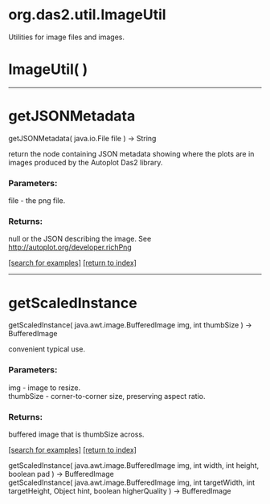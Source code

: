 # org.das2.util.ImageUtil

Utilities for image files and images.

# ImageUtil( )


***
<a name="getJSONMetadata"></a>
# getJSONMetadata
getJSONMetadata( java.io.File file ) &rarr; String

return the node containing JSON metadata showing where the plots are in images
 produced by the Autoplot Das2 library.

### Parameters:
file - the png file.

### Returns:
null or the JSON describing the image.  See http://autoplot.org/developer.richPng

<a href="https://github.com/autoplot/dev/search?q=getJSONMetadata&unscoped_q=getJSONMetadata">[search for examples]</a>
<a href="https://github.com/autoplot/documentation/blob/master/javadoc/index-all.md">[return to index]</a>

***
<a name="getScaledInstance"></a>
# getScaledInstance
getScaledInstance( java.awt.image.BufferedImage img, int thumbSize ) &rarr; BufferedImage

convenient typical use.

### Parameters:
img - image to resize.
<br>thumbSize - corner-to-corner size, preserving aspect ratio.

### Returns:
buffered image that is thumbSize across.

<a href="https://github.com/autoplot/dev/search?q=getScaledInstance&unscoped_q=getScaledInstance">[search for examples]</a>
<a href="https://github.com/autoplot/documentation/blob/master/javadoc/index-all.md">[return to index]</a>

getScaledInstance( java.awt.image.BufferedImage img, int width, int height, boolean pad ) &rarr; BufferedImage<br>
getScaledInstance( java.awt.image.BufferedImage img, int targetWidth, int targetHeight, Object hint, boolean higherQuality ) &rarr; BufferedImage<br>
